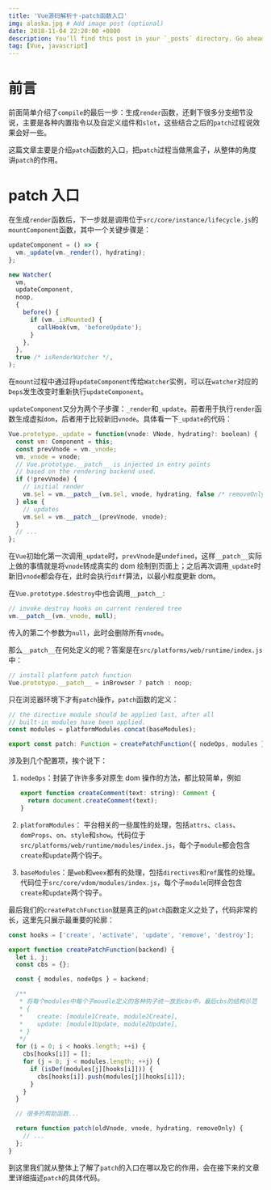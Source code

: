 ```yaml
---
title: 'Vue源码解析十-patch函数入口'
img: alaska.jpg # Add image post (optional)
date: 2018-11-04 22:20:00 +0800
description: You’ll find this post in your `_posts` directory. Go ahead and edit it and re-build the site to see your changes. # Add post description (optional)
tag: [Vue, javascript]
---
```


# 前言

前面简单介绍了`compile`的最后一步：生成`render`函数，还剩下很多分支细节没说，主要是各种内置指令以及自定义组件和`slot`，这些结合之后的`patch`过程说效果会好一些。

这篇文章主要是介绍`patch`函数的入口，把`patch`过程当做黑盒子，从整体的角度讲`patch`的作用。

# patch 入口

在生成`render`函数后，下一步就是调用位于`src/core/instance/lifecycle.js`的`mountComponent`函数，其中一个关键步骤是：

```js
updateComponent = () => {
  vm._update(vm._render(), hydrating);
};

new Watcher(
  vm,
  updateComponent,
  noop,
  {
    before() {
      if (vm._isMounted) {
        callHook(vm, 'beforeUpdate');
      }
    },
  },
  true /* isRenderWatcher */,
);
```

在`mount`过程中通过将`updateComponent`传给`Watcher`实例，可以在`watcher`对应的`Deps`发生改变时重新执行`updateComponent`。

`updateComponent`又分为两个子步骤：`_render`和`_update`。前者用于执行`render`函数生成虚拟`dom`，后者用于比较新旧`vnode`。具体看一下`_update`的代码：

```js
Vue.prototype._update = function(vnode: VNode, hydrating?: boolean) {
  const vm: Component = this;
  const prevVnode = vm._vnode;
  vm._vnode = vnode;
  // Vue.prototype.__patch__ is injected in entry points
  // based on the rendering backend used.
  if (!prevVnode) {
    // initial render
    vm.$el = vm.__patch__(vm.$el, vnode, hydrating, false /* removeOnly */);
  } else {
    // updates
    vm.$el = vm.__patch__(prevVnode, vnode);
  }
  // ...
};
```

在`Vue`初始化第一次调用`_update`时，`prevVnode`是`undefined`，这样`__patch__`实际上做的事情就是将`vnode`转成真实的 dom 绘制到页面上；之后再次调用`_update`时新旧`vnode`都会存在，此时会执行`diff`算法，以最小粒度更新 dom。

在`Vue.prototype.$destroy`中也会调用`__patch__`:

```js
// invoke destroy hooks on current rendered tree
vm.__patch__(vm._vnode, null);
```

传入的第二个参数为`null`，此时会删除所有`vnode`。

那么`__patch__`在何处定义的呢？答案是在`src/platforms/web/runtime/index.js`中：

```js
// install platform patch function
Vue.prototype.__patch__ = inBrowser ? patch : noop;
```

只在浏览器环境下才有`patch`操作，`patch`函数的定义：

```js
// the directive module should be applied last, after all
// built-in modules have been applied.
const modules = platformModules.concat(baseModules);

export const patch: Function = createPatchFunction({ nodeOps, modules });
```

涉及到几个配置项，挨个说下：

1. `nodeOps`：封装了许许多多对原生 dom 操作的方法，都比较简单，例如

   ```js
   export function createComment(text: string): Comment {
     return document.createComment(text);
   }
   ```

2. `platformModules`： 平台相关的一些属性的处理，包括`attrs`、`class`、`domProps`、`on`、`style`和`show`。代码位于`src/platforms/web/runtime/modules/index.js`，每个子`module`都会包含`create`和`update`两个钩子。

3. `baseModules`：是`web`和`weex`都有的处理，包括`directives`和`ref`属性的处理。代码位于`src/core/vdom/modules/index.js`，每个子`module`同样会包含`create`和`update`两个钩子。

最后我们的`createPatchFunction`就是真正的`patch`函数定义之处了，代码非常的长，这里先只展示最重要的轮廓：

```js
const hooks = ['create', 'activate', 'update', 'remove', 'destroy'];

export function createPatchFunction(backend) {
  let i, j;
  const cbs = {};

  const { modules, nodeOps } = backend;

  /**
   * 将每个modules中每个子moudle定义的各种钩子统一放到cbs中，最后cbs的结构示范
   * {
   *    create: [module1Create, module2Create],
   *    update: [module1Update, module2Update],
   * }
   */
  for (i = 0; i < hooks.length; ++i) {
    cbs[hooks[i]] = [];
    for (j = 0; j < modules.length; ++j) {
      if (isDef(modules[j][hooks[i]])) {
        cbs[hooks[i]].push(modules[j][hooks[i]]);
      }
    }
  }

  // 很多的帮助函数...

  return function patch(oldVnode, vnode, hydrating, removeOnly) {
    // ...
  };
}
```

到这里我们就从整体上了解了`patch`的入口在哪以及它的作用，会在接下来的文章里详细描述`patch`的具体代码。
